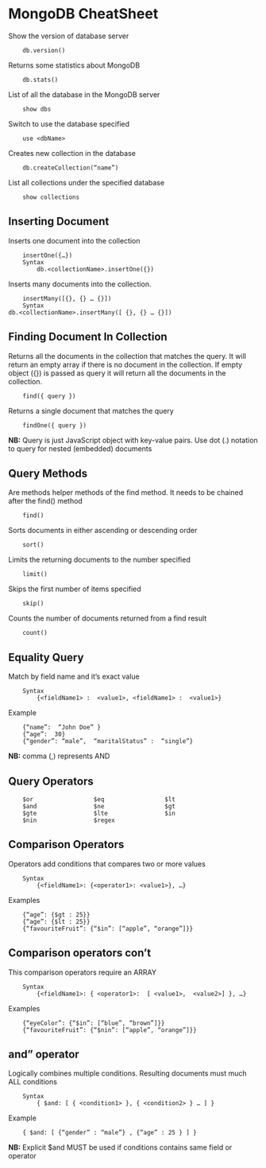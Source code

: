 # MongoDB CheatSheet

Show the version of database server
```
    db.version()
```

Returns some statistics about MongoDB
```
    db.stats()
```

List of all the database in the MongoDB server
```
    show dbs
```

Switch to use the database specified
```
    use <dbName>
```

Creates new collection in the database
```
    db.createCollection(“name”)
```

List all collections under the specified database
```
    show collections
```

## Inserting Document
Inserts one document into the collection
```
    insertOne({…})
    Syntax
        db.<collectionName>.insertOne({})
```
Inserts many documents into the collection.
```
    insertMany([{}, {} … {}])
    Syntax
db.<collectionName>.insertMany([ {}, {} … {}]) 
```

## Finding Document In Collection
Returns all the documents in the collection that matches the query. It will return an empty array if there is no document in the collection. If empty object ({}) is passed as query it will return all the documents in the collection.
```
    find({ query })
```
Returns a single document that matches the query
```
    findOne({ query })
```
**NB:** 
Query is just JavaScript object with key-value pairs.
Use dot (.) notation to query for nested (embedded) documents

## Query Methods
Are methods helper methods of the find method. It needs to be chained after the find() method
```
    find() 
```
Sorts documents in either ascending or descending order
```
    sort()
```
Limits the returning documents to the number specified
```
    limit()
```
Skips the first number of items specified
```
    skip()
```
Counts the number of documents returned from a find result
```
    count()
```
## Equality Query
Match by field name and it’s exact value
```
    Syntax
        {<fieldName1> :  <value1>, <fieldName1> :  <value1>}
```
Example
```
    {“name”:  “John Doe” }
    {“age”:  30}
    {“gender”: “male”,  “maritalStatus” :  “single”}
```
**NB:**
comma (,) represents AND

## Query Operators
```
    $or				    $eq				    $lt
    $and				$ne				    $gt
    $gte				$lte				$in
    $nin				$regex
```
## Comparison Operators
Operators add conditions that compares two or more values
```
    Syntax
        {<fieldName1>: {<operator1>: <value1>}, …}
```

Examples
```
    {“age”: {$gt : 25}}
    {“age”: {$lt : 25}}
    {“favouriteFruit”: {“$in”: [“apple”, “orange”]}}
```
## Comparison operators con’t
This comparison operators require an ARRAY
```
    Syntax
        {<fieldName1>: { <operator1>:  [ <value1>,  <value2>] }, …}
```

Examples
```
    {“eyeColor”: {“$in”: [“blue”, “brown”]}}
    {“favouriteFruit”: {“$nin”: [“apple”, “orange”]}}
```

## and” operator
Logically combines multiple conditions. Resulting documents must much ALL conditions
```
    Syntax
        { $and: [ { <condition1> }, { <condition2> } … ] }
```

Example
```
    { $and: [ {“gender” : “male”} , {“age” : 25 } ] }
```
**NB:**
Explicit $and MUST be used if conditions contains same field or operator



